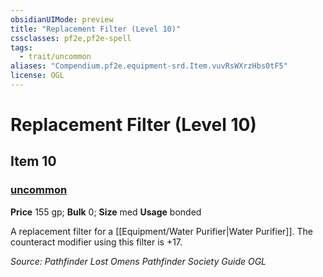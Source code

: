```yaml
---
obsidianUIMode: preview
title: "Replacement Filter (Level 10)"
cssclasses: pf2e,pf2e-spell
tags:
  - trait/uncommon
aliases: "Compendium.pf2e.equipment-srd.Item.vuvRsWXrzHbs0tF5"
license: OGL
---
```

# Replacement Filter (Level 10)
## Item 10
### [uncommon](uncommon "Uncommon Rarity Trait")


**Price** 155 gp; 
**Bulk** 0; **Size** med
**Usage** bonded

A replacement filter for a [[Equipment/Water Purifier|Water Purifier]]. The counteract modifier using this filter is +17.

*Source: Pathfinder Lost Omens Pathfinder Society Guide*
*OGL*